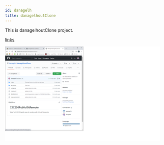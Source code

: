```yaml
---
id: danagelh
title: danagelhoutClone
---
```


This is danagelhoutClone project.

[links](https://github.com/danagelh/danagelhoutClone)

![Screenshot of repository](./assets/danagelhoutCloneScreenshot.png)
